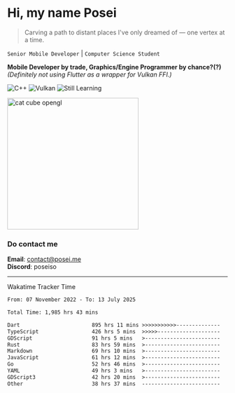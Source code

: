 # Hi, my name Posei

> Carving a path to distant places I've only dreamed of — one vertex at a time.

`Senior Mobile Developer` | `Computer Science Student`  

**Mobile Developer by trade, Graphics/Engine Programmer by chance?(?)**  
_(Definitely not using Flutter as a wrapper for Vulkan FFI.)_

![C++](https://img.shields.io/badge/C++-00599C?style=flat&logo=c%2B%2B&logoColor=white)
![Vulkan](https://img.shields.io/badge/Vulkan-AC162C?style=flat&logo=vulkan&logoColor=white)
![Still Learning](https://img.shields.io/badge/Still%20Learning-FFCC00?style=flat&logoColor=white)

  <img src="https://github.com/user-attachments/assets/54c92bc8-af3e-4bf1-b442-e889f1c01633" width="300" alt="cat cube opengl" />

### Do contact me

**Email**: [contact@posei.me](mailto:contact@posei.me)  
**Discord**: poseiso

---

Wakatime Tracker Time

<!--START_SECTION:waka-->

```txt
From: 07 November 2022 - To: 13 July 2025

Total Time: 1,985 hrs 43 mins

Dart                       895 hrs 11 mins >>>>>>>>>>>--------------   45.09 %
TypeScript                 426 hrs 5 mins  >>>>>--------------------   21.46 %
GDScript                   91 hrs 5 mins   >------------------------   04.59 %
Rust                       83 hrs 59 mins  >------------------------   04.23 %
Markdown                   69 hrs 10 mins  >------------------------   03.48 %
JavaScript                 61 hrs 12 mins  >------------------------   03.08 %
Go                         52 hrs 46 mins  >------------------------   02.66 %
YAML                       49 hrs 3 mins   >------------------------   02.47 %
GDScript3                  42 hrs 20 mins  >------------------------   02.13 %
Other                      38 hrs 37 mins  -------------------------   01.95 %
```

<!--END_SECTION:waka-->
